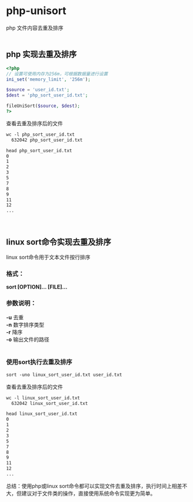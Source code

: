 # php-unisort
php 文件内容去重及排序<br><br>

## php 实现去重及排序

```php
<?php
// 设置可使用内存为256m，可根据数据量进行设置
ini_set('memory_limit', '256m');

$source = 'user_id.txt';
$dest = 'php_sort_user_id.txt';

fileUniSort($source, $dest);
?>
```

查看去重及排序后的文件

```txt
wc -l php_sort_user_id.txt 
  632042 php_sort_user_id.txt

head php_sort_user_id.txt 
0
1
2
3
5
7
8
9
11
12
...
```
<br>

## linux sort命令实现去重及排序

linux sort命令用于文本文件按行排序

### 格式：
**sort [OPTION]... [FILE]...**

### 参数说明：
**-u** 去重<br>
**-n** 数字排序类型<br>
**-r** 降序<br>
**-o** 输出文件的路径<br><br>

### 使用sort执行去重及排序

```txt
sort -uno linux_sort_user_id.txt user_id.txt
```

查看去重及排序后的文件

```txt
wc -l linux_sort_user_id.txt 
  632042 linux_sort_user_id.txt

head linux_sort_user_id.txt 
0
1
2
3
5
7
8
9
11
12
...
```

总结：使用php或linux sort命令都可以实现文件去重及排序，执行时间上相差不大，但建议对于文件类的操作，直接使用系统命令实现更为简单。
